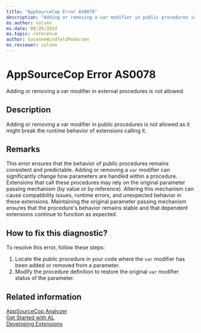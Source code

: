 ```yaml
---
title: "AppSourceCop Error AS0078"
description: "Adding or removing a var modifier in public procedures is not allowed as it might break the runtime behavior of extensions calling it."
ms.author: solsen
ms.date: 08/26/2024
ms.topic: reference
author: SusanneWindfeldPedersen
ms.reviewer: solsen
---
```

[//]: # (START>DO_NOT_EDIT)
[//]: # (IMPORTANT:Do not edit any of the content between here and the END>DO_NOT_EDIT.)
[//]: # (Any modifications should be made in the .xml files in the ModernDev repo.)
# AppSourceCop Error AS0078
Adding or removing a var modifier in external procedures is not allowed

## Description
Adding or removing a var modifier in public procedures is not allowed as it might break the runtime behavior of extensions calling it.

[//]: # (IMPORTANT: END>DO_NOT_EDIT)

## Remarks

This error ensures that the behavior of public procedures remains consistent and predictable. Adding or removing a `var` modifier can significantly change how parameters are handled within a procedure. Extensions that call these procedures may rely on the original parameter passing mechanism (by value or by reference). Altering this mechanism can cause compatibility issues, runtime errors, and unexpected behavior in these extensions. Maintaining the original parameter passing mechanism ensures that the procedure's behavior remains stable and that dependent extensions continue to function as expected.

## How to fix this diagnostic?

To resolve this error, follow these steps:

1. Locate the public procedure in your code where the `var` modifier has been added or removed from a parameter.
2. Modify the procedure definition to restore the original `var` modifier status of the parameter.

## Related information

[AppSourceCop Analyzer](appsourcecop.md)  
[Get Started with AL](../devenv-get-started.md)  
[Developing Extensions](../devenv-dev-overview.md)  
